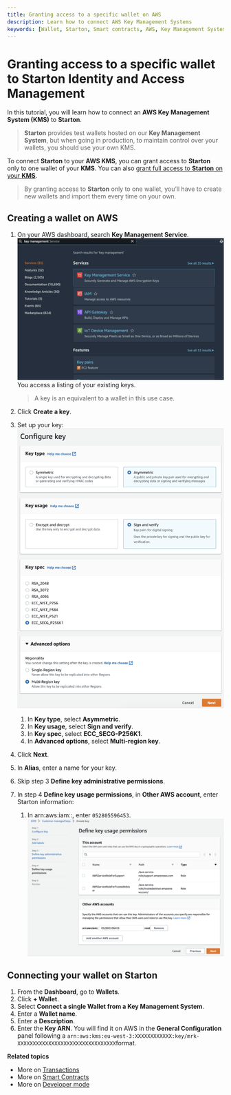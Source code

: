 ```yaml
---
title: Granting access to a specific wallet on AWS
description: Learn how to connect AWS Key Management Systems
keywords: [Wallet, Starton, Smart contracts, AWS, Key Management System, Transaction]
---
```


# Granting access to a specific wallet to Starton Identity and Access Management

In this tutorial, you will learn how to connect an **AWS Key Management System (KMS)** to **Starton**.

> **Starton** provides test wallets hosted on our **Key Management System**, but when going in production, to maintain control over your wallets, you should use your own KMS.

To connect **Starton** to your **AWS KMS**, you can grant access to **Starton** only to one wallet of your **KMS**. You can also [grant full access to **Starton** on your **KMS**](grantfull-access.md). 

> By granting access to **Starton** only to one wallet, you’ll have to create new wallets and import them every time on your own.


## Creating a wallet on AWS

1. On your AWS dashboard, search **Key Management Service**.
   ![Create wallet on AWS](assets/creating-wallet-aws.png)
   You access a listing of your existing keys.

    > A key is an equivalent to a wallet in this use case.

1. Click **Create a key**.
1. Set up your key:
   ![Configure key](assets/configure-key.png)
    1. In **Key type**, select **Asymmetric**.
    1. In **Key usage**, select **Sign and verify**.
    1. In **Key spec**, select **ECC_SECG-P256K1**.
    1. In **Advanced options**, select **Multi-region key**.
1. Click **Next**.
1. In **Alias**, enter a name for your key.
1. Skip step 3 **Define key administrative permissions**.
1. In step 4 **Define key usage permissions**, in **Other AWS account**, enter Starton information:
    1. In arn:aws:iam::, enter `052805596453`.
       ![Configure key](assets/aws-step-4.png)

## Connecting your wallet on Starton

1. From the **Dashboard**, go to **Wallets**.
1. Click **+ Wallet**.
1. Select **Connect a single Wallet from a Key Management System**.
1. Enter a **Wallet name**.
1. Enter a **Description**.
1. Enter the **Key ARN**. You will find it on AWS in the **General Configuration** panel following a `arn:aws:kms:eu-west-3:XXXXXXXXXXXX:key/mrk-XXXXXXXXXXXXXXXXXXXXXXXXXXXXXXXX`format.


**Related topics**

-   More on [Transactions](/Transactions/creating-a-transaction.mdx)
-   More on [Smart Contracts](/Smart-contract/understanding-smart-contracts.md)
-   More on [Developer mode](/Developer/Discovering-coding-interface.md)
